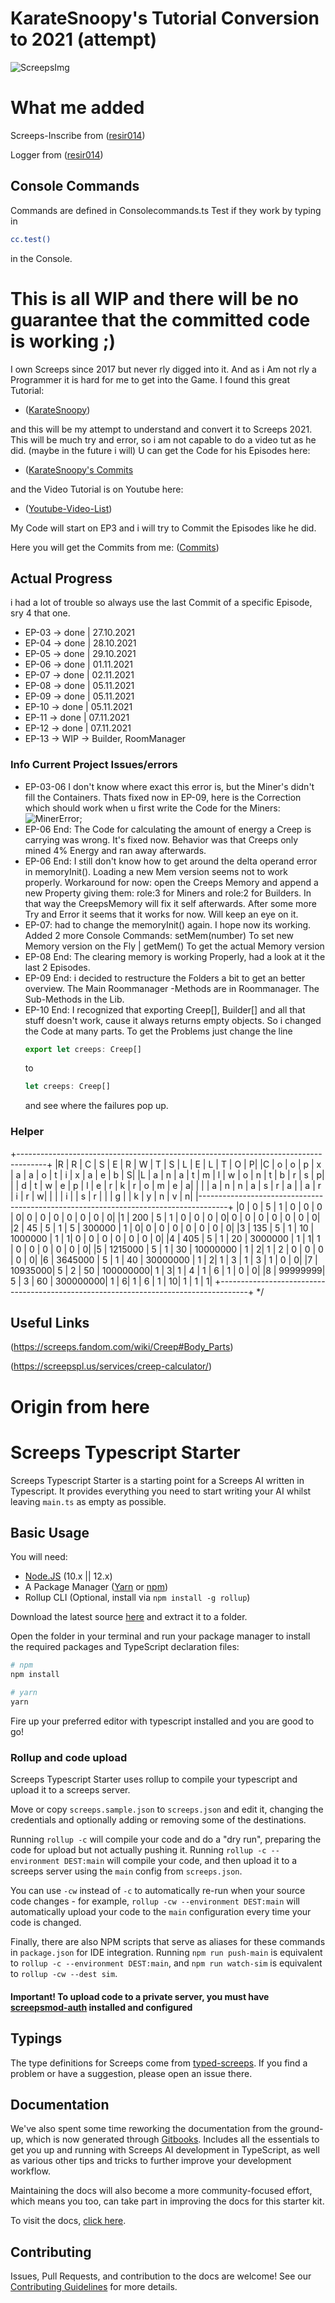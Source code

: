 
# KarateSnoopy's Tutorial Conversion to 2021 (attempt)

![ScreepsImg](https://screeps.com/images/logotype-animated.svg)

# What me added

Screeps-Inscribe from ([resir014](https://github.com/resir014/screeps-inscribe))

Logger from ([resir014](https://github.com/resir014/Stonehenge))

## Console Commands

  Commands are defined in Consolecommands.ts
  Test if they work by typing in

  ```bash
  cc.test()
  ```

  in the Console.

# This is all WIP and there will be no guarantee that the committed code is working ;)

I own Screeps since 2017 but never rly digged into it. And as i Am not rly a Programmer it is
hard for me to get into the Game. I found this great Tutorial:

- ([KarateSnoopy](https://github.com/KarateSnoopy/LetsPlayScreeps))

and this will be my attempt to understand and convert it to Screeps 2021.
This will be much try and error, so i am not capable to do a video tut as he did. (maybe in the future i will)
U can get the Code for his Episodes here:

- ([KarateSnoopy's Commits](https://github.com/KarateSnoopy/LetsPlayScreeps/commits/master)

and the Video Tutorial is on Youtube here:

- ([Youtube-Video-List](https://www.youtube.com/watch?v=ldu_AI7t_5o&list=PLCRhjmqETCePxmtB2mKScrJB_SCAI6jqw&index=3))

My Code will start on EP3 and i will try to Commit the Episodes like he did.

Here you will get the Commits from me:
([Commits](https://github.com/Kaimodo/screeps-ts-KarateSnoopy-tut-2021-conversion/commits/main))

## Actual Progress

i had a lot of trouble so always use the last Commit of a specific Episode, sry 4 that one.

- EP-03 -> done  | 27.10.2021
- EP-04 -> done  | 28.10.2021
- EP-05 -> done  | 29.10.2021
- EP-06 -> done  | 01.11.2021
- EP-07 -> done  | 02.11.2021
- EP-08 -> done  | 05.11.2021
- EP-09 -> done  | 05.11.2021
- EP-10 -> done  | 05.11.2021
- EP-11 -> done  | 07.11.2021
- EP-12 -> done  | 07.11.2021
- EP-13 -> WIP -> Builder, RoomManager

### Info Current Project Issues/errors

- EP-03-06 I don't know where exact this error is, but the Miner's didn't fill the Containers. Thats fixed now in EP-09, here is the Correction which should work when u first write the Code for the Miners:
  ![MinerError](/img/MinerError.png "Miner Error");
- EP-06 End: The Code for calculating the amount of energy a Creep is carrying was wrong. It's fixed now. Behavior was
  that Creeps only mined 4% Energy and ran away afterwards.
- EP-06 End: I still don't know how to get around the delta operand error in memoryInit(). Loading a new Mem version seems not to work
  properly. Workaround for now: open the Creeps Memory and append a new Property giving them: role:3  for Miners and role:2 for Builders.
  In that way the CreepsMemory will fix it self afterwards.
  After some more Try and Error it seems that it works for now. Will keep an eye on it.
- EP-07: had to change the memoryInit() again. I hope now its working. Added 2 more Console Commands:
  setMem(number) To set new Memory version on the Fly | getMem() To get the actual Memory version
- EP-08 End: The clearing memory is working Properly, had a look at it the last 2 Episodes.
- EP-09 End: i decided to restructure the Folders a bit to get an better overview. The Main Roommanager -Methods are in Roommanager. The Sub-Methods in the Lib.
- EP-10 End: I recognized that exporting Creep[], Builder[] and all that stuff doesn't work, cause it always returns empty objects. So i changed the Code at many parts. To get the Problems just change the line
  ```js
  export let creeps: Creep[]
  ```
  to
  ```js
  let creeps: Creep[]
  ```
  and see where the failures pop up.

### Helper

+-------------------------------------------------------------------------------------+
|R |  R       |  C |  S |  E  | R          | W  | T |  S |  L |  E |  L |  T |  O |  P|
|C |  o       |  o |  p |  x  | a          | a  | o |  t |  i |  x |  a |  e |  b |  S|
|L |  a       |  n |  a |  t  | m          | l  | w |  o |  n |  t |  b |  r |  s |  p|
|  |  d	      |  t |  w |  e  | p          | l  | e |  r |  k |  r |  o |  m |  e |  a|
|  |          |  a |  n |  n  | a          | s  | r |  a |    |  a |  r |  i |  r |  w|
|  |          |  i |	  |  s  | r			     |    |   |  g |    |  k |	y |  n |  v |  n|
|-------------------------------------------------------------------------------------+
|0	|  0			 |  5	|  1 |  0	 |  0			   | 0	|  0|	 0 |  0	|  0 |  0	|  0 |  0	|  0|
|1	|  200		 |  5	|  1 |  0	 |  0			   | 0	|  0|	 0 |  0	|  0 |  0	|  0 |  0	|  0|
|2	|  45			 |  5	|  1 |  5	 |  300000	 | 1	|  0|	 0 |  0	|  0 |  0	|  0 |  0	|  0|
|3	|  135		 |  5	|  1 |  10 |	1000000	 | 1	|  1|	 0 |  0	|  0 |  0	|  0 |  0	|  0|
|4	|  405		 |  5	|  1 |  20 |	3000000	 | 1	|  1|	 1 |  0	|  0 |  0	|  0 |  0	|  0|
|5	|  1215000 |	5	|  1 |  30 |	10000000 | 1	|  2|	 1 |  2	|  0 |  0	|  0 |  0	|  0|
|6	|  3645000 |	5	|  1 |  40 |	30000000 | 1	|  2|	 1 |  3	|  1 |  3	|  1 |  0	|  0|
|7	|  10935000|  5	|  2 |  50 |	100000000| 1	|  3|	 1 |  4	|  1 |  6	|  1 |  0	|  0|
|8	|  99999999|	5	|  3 |  60 |	300000000| 1	|  6|	 1 |  6	|  1 |  10|  1 |  1	|  1|
+-------------------------------------------------------------------------------------+
*/

## Useful Links

(https://screeps.fandom.com/wiki/Creep#Body_Parts)

(https://screepspl.us/services/creep-calculator/)

# Origin from here

# Screeps Typescript Starter

Screeps Typescript Starter is a starting point for a Screeps AI written in Typescript. It provides everything you need to start writing your AI whilst leaving `main.ts` as empty as possible.

## Basic Usage

You will need:

- [Node.JS](https://nodejs.org/en/download) (10.x || 12.x)
- A Package Manager ([Yarn](https://yarnpkg.com/en/docs/getting-started) or [npm](https://docs.npmjs.com/getting-started/installing-node))
- Rollup CLI (Optional, install via `npm install -g rollup`)

Download the latest source [here](https://github.com/screepers/screeps-typescript-starter/archive/master.zip) and extract it to a folder.

Open the folder in your terminal and run your package manager to install the required packages and TypeScript declaration files:

```bash
# npm
npm install

# yarn
yarn
```

Fire up your preferred editor with typescript installed and you are good to go!

### Rollup and code upload

Screeps Typescript Starter uses rollup to compile your typescript and upload it to a screeps server.

Move or copy `screeps.sample.json` to `screeps.json` and edit it, changing the credentials and optionally adding or removing some of the destinations.

Running `rollup -c` will compile your code and do a "dry run", preparing the code for upload but not actually pushing it. Running `rollup -c --environment DEST:main` will compile your code, and then upload it to a screeps server using the `main` config from `screeps.json`.

You can use `-cw` instead of `-c` to automatically re-run when your source code changes - for example, `rollup -cw --environment DEST:main` will automatically upload your code to the `main` configuration every time your code is changed.

Finally, there are also NPM scripts that serve as aliases for these commands in `package.json` for IDE integration. Running `npm run push-main` is equivalent to `rollup -c --environment DEST:main`, and `npm run watch-sim` is equivalent to `rollup -cw --dest sim`.

#### Important! To upload code to a private server, you must have [screepsmod-auth](https://github.com/ScreepsMods/screepsmod-auth) installed and configured

## Typings

The type definitions for Screeps come from [typed-screeps](https://github.com/screepers/typed-screeps). If you find a problem or have a suggestion, please open an issue there.

## Documentation

We've also spent some time reworking the documentation from the ground-up, which is now generated through [Gitbooks](https://www.gitbook.com/). Includes all the essentials to get you up and running with Screeps AI development in TypeScript, as well as various other tips and tricks to further improve your development workflow.

Maintaining the docs will also become a more community-focused effort, which means you too, can take part in improving the docs for this starter kit.

To visit the docs, [click here](https://screepers.gitbook.io/screeps-typescript-starter/).

## Contributing

Issues, Pull Requests, and contribution to the docs are welcome! See our [Contributing Guidelines](CONTRIBUTING.md) for more details.
